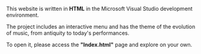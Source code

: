 This website is written in <b>HTML</b> in the Microsoft Visual Studio development environment.

The project includes an interactive menu and has the theme of the evolution of music, from antiquity to today's performances.

To open it, please access the <b>"Index.html"</b> page and explore on your own.
